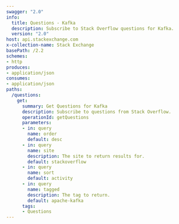 ```yaml
---
swagger: "2.0"
info:
  title: Questions - Kafka
  description: Subscribe to Stack Overflow questions for Kafka.
  version: "2.0"
host: api.stackexchange.com
x-collection-name: Stack Exchange
basePath: /2.2
schemes:
- http
produces:
- application/json
consumes:
- application/json
paths:
  /questions:
    get:
      summary: Get Questions for Kafka
      description: Subscribe to questions from Stack Overflow.
      operationId: getQuestions
      parameters:
      - in: query
        name: order
        default: desc
      - in: query
        name: site
        description: The site to return results for.
        default: stackoverflow
      - in: query
        name: sort
        default: activity
      - in: query
        name: tagged
        description: The tag to return.
        default: apache-kafka
      tags:
      - Questions
---
```

